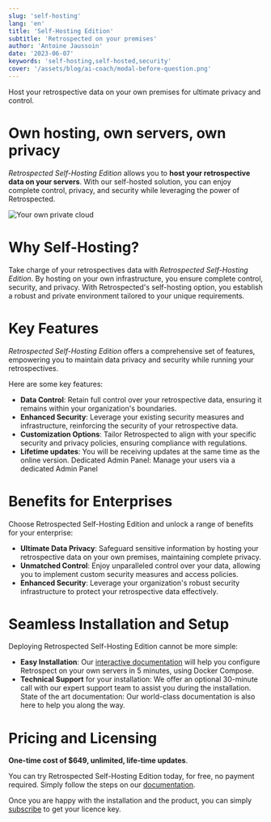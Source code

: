 ```yaml
---
slug: 'self-hosting'
lang: 'en'
title: 'Self-Hosting Edition'
subtitle: 'Retrospected on your premises'
author: 'Antoine Jaussoin'
date: '2023-06-07'
keywords: 'self-hosting,self-hosted,security'
cover: '/assets/blog/ai-coach/modal-before-question.png'
---
```


Host your retrospective data on your own premises for ultimate privacy and control.

# Own hosting, own servers, own privacy

_Retrospected Self-Hosting Edition_ allows you to **host your retrospective data on your servers**. With our self-hosted solution, you can enjoy complete control, privacy, and security while leveraging the power of Retrospected.

![Your own private cloud](/assets/blog/self-hosting/server.svg,1024x768)

# Why Self-Hosting?

Take charge of your retrospectives data with _Retrospected Self-Hosting Edition_. By hosting on your own infrastructure, you ensure complete control, security, and privacy. With Retrospected's self-hosting option, you establish a robust and private environment tailored to your unique requirements.

# Key Features

_Retrospected Self-Hosting Edition_ offers a comprehensive set of features, empowering you to maintain data privacy and security while running your retrospectives.

Here are some key features:

- **Data Control**: Retain full control over your retrospective data, ensuring it remains within your organization's boundaries.
- **Enhanced Security**: Leverage your existing security measures and infrastructure, reinforcing the security of your retrospective data.
- **Customization Options**: Tailor Retrospected to align with your specific security and privacy policies, ensuring compliance with regulations.
- **Lifetime updates**: You will be receiving updates at the same time as the online version.
  Dedicated Admin Panel: Manage your users via a dedicated Admin Panel

# Benefits for Enterprises

Choose Retrospected Self-Hosting Edition and unlock a range of benefits for your enterprise:

- **Ultimate Data Privacy**: Safeguard sensitive information by hosting your retrospective data on your own premises, maintaining complete privacy.
- **Unmatched Control**: Enjoy unparalleled control over your data, allowing you to implement custom security measures and access policies.
- **Enhanced Security**: Leverage your organization's robust security infrastructure to protect your retrospective data effectively.

# Seamless Installation and Setup

Deploying Retrospected Self-Hosting Edition cannot be more simple:

- **Easy Installation**: Our [interactive documentation](https://docs.retrospected.com/docs/self-hosting/quick-start/) will help you configure Retrospect on your own servers in 5 minutes, using Docker Compose.
- **Technical Support** for your installation: We offer an optional 30-minute call with our expert support team to assist you during the installation.
  State of the art documentation: Our world-class documentation is also here to help you along the way.

# Pricing and Licensing

**One-time cost of $649, unlimited, life-time updates**.

You can try Retrospected Self-Hosting Edition today, for free, no payment required. Simply follow the steps on our [documentation](https://docs.retrospected.com/docs/self-hosting/quick-start/).

Once you are happy with the installation and the product, you can simply [subscribe](https://app.retrospected.com/subscribe) to get your licence key.
